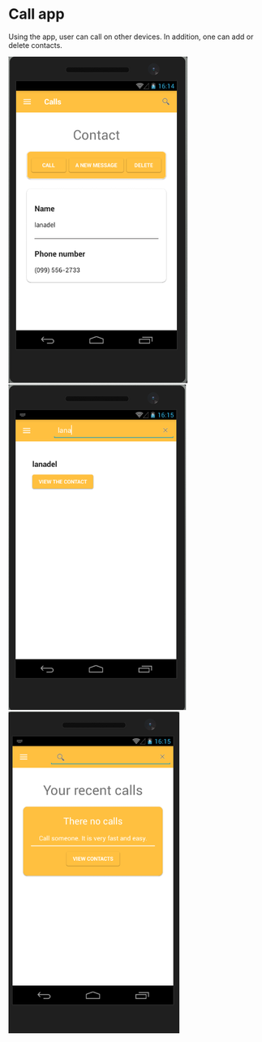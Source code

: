 # Call app
Using the app, user can call on other devices. In addition, one can add or delete contacts.

![img](/screenshots/screen1.PNG) <br/>
![img](/screenshots/screen2.PNG)<br/>
![img](/screenshots/screen3.PNG)
